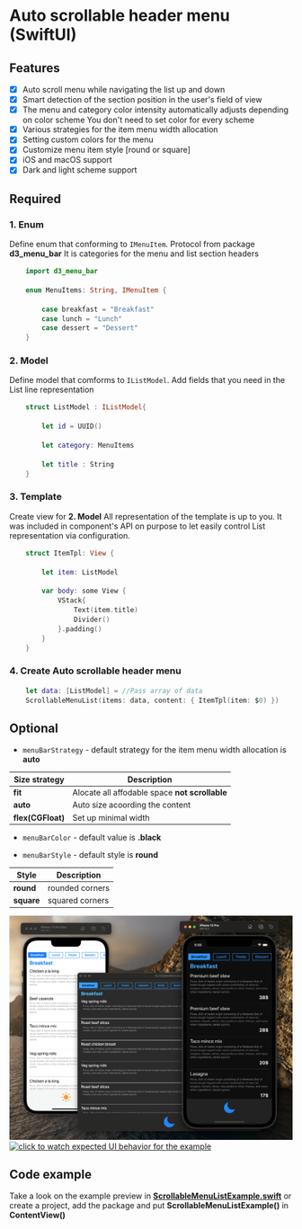 # Auto scrollable header menu (SwiftUI)

## Features
- [x] Auto scroll menu while navigating the list up and down
- [x] Smart detection of the section position in the user's field of view
- [x] The menu and category color intensity automatically adjusts depending on color scheme 
    You don't need to set color for every scheme
- [x] Various strategies for the item menu width allocation
- [x] Setting custom colors for the menu
- [x] Customize menu item style [round or square]
- [x] iOS and macOS support
- [x] Dark and light scheme support

## Required

### 1. Enum
Define enum that conforming to ```IMenuItem```. Protocol from package **d3_menu_bar**
It is categories for the menu and list section headers

```Swift 
    import d3_menu_bar

    enum MenuItems: String, IMenuItem {

        case breakfast = "Breakfast"        
        case lunch = "Lunch"        
        case dessert = "Dessert"
    }
```

### 2. Model 
Define model that comforms to ```IListModel```.
Add fields that you need in the List line representation

```Swift 
    struct ListModel : IListModel{
        
        let id = UUID()
        
        let category: MenuItems
        
        let title : String
    }
```

### 3. Template 
Create view for **2. Model**
All representation of the template is up to you. It was included in component's API on purpose to let easily control List representation via configuration.
```Swift 
    struct ItemTpl: View {

        let item: ListModel

        var body: some View {
            VStack{
                Text(item.title)
                Divider()
            }.padding()
        }
    }
```

### 4. Create Auto scrollable header menu

```Swift 
    let data: [ListModel] = //Pass array of data
    ScrollableMenuList(items: data, content: { ItemTpl(item: $0) })
```

## Optional

* `menuBarStrategy` - default strategy for the item menu width allocation is **auto**

| Size strategy | Description |
| --- | --- |
|**fit**| Alocate all affodable space **not scrollable**|
|**auto**| Auto size acoording the content |
|**flex(CGFloat)**| Set up minimal width|

* `menuBarColor` - default value is **.black**

* `menuBarStyle` - default style is **round**

| Style | Description |
| --- | --- |
|**round**| rounded corners |
|**square**| squared corners |

[![click to watch expected UI behavior for the example](https://github.com/The-Igor/d3-scrollable-menu-list/blob/main/Sources/img/img.png)](https://youtu.be/D0BTNvkSG3U)
[![click to watch expected UI behavior for the example](https://github.com/The-Igor/d3-scrollable-menu-list/blob/main/Sources/img/scroll.gif)](https://youtu.be/D0BTNvkSG3U)
## Code example

Take a look on the example preview in [**ScrollableMenuListExample.swift**](https://github.com/The-Igor/d3-scrollable-menu-list/blob/main/Sources/d3-scrollable-menu-list/example/ScrollableMenuListExample.swift) or create a project, add the package and put **ScrollableMenuListExample()** in **ContentView()**
